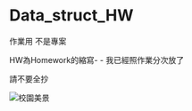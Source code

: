 # Data_struct_HW
作業用  不是專案

HW為Homework的縮寫- -
我已經照作業分次放了

請不要全抄

![校園美景](https://farm8.staticflickr.com/7526/16051741148_fea9e68302_o_d.jpg)
